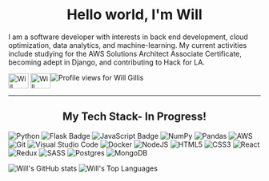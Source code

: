 <h1 align="center">Hello world, I'm Will</h1>

<p>I am a software developer with interests in back end development, cloud optimization, data analytics, and machine-learning. My current activities include studying for the AWS Solutions Architect Associate Certificate, becoming adept in Django, and contributing to Hack for LA. </p>



<div style="display: flex; flex-direction: row;">
  <div>
    <a href="https://linkedin.com/in/will-gillis" target="blank"><img align="center" src="https://raw.githubusercontent.com/rahuldkjain/github-profile-readme-generator/master/src/images/icons/Social/linked-in-alt.svg" alt="Will Gillis's LinkedIn" height="30" width="40" /></a>
    <a href="https://t-will-gillis.github.io/T_Will_Gillis_Portfolio/" target="blank"><img align="center" src="https://raw.githubusercontent.com/rahuldkjain/github-profile-readme-generator/master/src/images/icons/Social/github.svg" alt="Will Gillis's GitHub Portfolio" height="30" width="40" /></a>
  </div>
  <div align="right"><img src="https://komarev.com/ghpvc/?username=t-will-gillis&label=Profile%20views&color=0e75b6&style=flat" alt="Profile views for Will Gillis" /></div>
</div>

 
<hr>

<h2 align=center>My Tech Stack- In Progress!</h2>

![Python](https://img.shields.io/badge/Python-FFD43B?style=for-the-badge&logo=python&logoColor=blue)
![Flask Badge](https://img.shields.io/badge/Flask-333?logo=flask&logoColor=fff&style=for-the-badge)
![JavaScript Badge](https://img.shields.io/badge/JavaScript-F7DF1E?logo=javascript&logoColor=000&style=for-the-badge)
![NumPy](https://img.shields.io/badge/numpy-%23013243.svg?style=for-the-badge&logo=numpy&logoColor=white)
![Pandas](https://img.shields.io/badge/pandas-%23150458.svg?style=for-the-badge&logo=pandas&logoColor=white)
![AWS](https://img.shields.io/badge/AWS-%23FF9900.svg?style=for-the-badge&logo=amazon-aws&logoColor=white)
![Git](https://img.shields.io/badge/git-%23F05033.svg?style=for-the-badge&logo=git&logoColor=white)
![Visual Studio Code](https://img.shields.io/badge/Visual_Studio_Code-0078D4?style=for-the-badge&logo=visual%20studio%20code&logoColor=white)
![Docker](https://img.shields.io/static/v1?style=for-the-badge&message=Docker&color=2496ED&logo=Docker&logoColor=FFFFFF&label=)
![NodeJS](https://img.shields.io/badge/node.js-6DA55F?style=for-the-badge&logo=node.js&logoColor=white)
![HTML5](https://img.shields.io/badge/html5-%23E34F26.svg?style=for-the-badge&logo=html5&logoColor=white)
![CSS3](https://img.shields.io/badge/css3-%231572B6.svg?style=for-the-badge&logo=css3&logoColor=white)
![React](https://img.shields.io/badge/react-%2320232a.svg?style=for-the-badge&logo=react&logoColor=%2361DAFB)
![Redux](https://img.shields.io/badge/redux-%23593d88.svg?style=for-the-badge&logo=redux&logoColor=white)
![SASS](https://img.shields.io/badge/SASS-hotpink.svg?style=for-the-badge&logo=SASS&logoColor=white)
![Postgres](https://img.shields.io/badge/postgres-%23316192.svg?style=for-the-badge&logo=postgresql&logoColor=white)
![MongoDB](https://img.shields.io/badge/MongoDB-%234ea94b.svg?style=for-the-badge&logo=mongodb&logoColor=white)



![Will's GitHub stats](https://github-readme-stats.vercel.app/api?username=t-will-gillis&show_icons=true&theme=github_dark)
![Will's Top Languages](https://github-readme-stats.vercel.app/api/top-langs/?username=t-will-gillis&layout=compact&hide_progress=true&langs_count=8&theme=github_dark)
 

<!--
**t-will-gillis/t-will-gillis** is a ✨ _special_ ✨ repository because its `README.md` (this file) appears on your GitHub profile.

Here are some ideas to get you started:

- 🔭 I’m currently working on ...
- 🌱 I’m currently learning ...
- 👯 I’m looking to collaborate on ...
- 🤔 I’m looking for help with ...
- 💬 Ask me about ...
- 📫 How to reach me: ...
- 😄 Pronouns: ...
- ⚡ Fun fact: ...
-->
